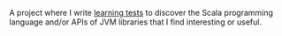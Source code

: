 A project where I write [learning tests][0] to discover the Scala programming
language and/or APIs of JVM libraries that I find interesting or useful.

[0]: http://blog.thecodewhisperer.com/2011/12/14/when-to-write-learning-tests
